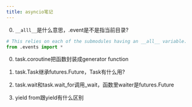 ```yaml
---
title: asyncio笔记
---
```


0. `__alll__`是什么意思，.event是不是指当前目录?
```python
# This relies on each of the submodules having an __all__ variable.
from .events import *
```

0. task.coroutine把函数封装成generator function

0. task.Task继承futures.Future，Task有什么用?

0. task.wait和task.wait\_for调用\_wait，函数里waiter是futures.Future

0. yield from跟yield有什么区别
